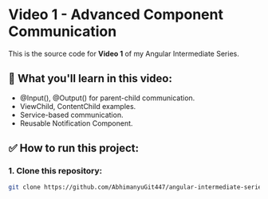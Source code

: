 # Video 1 - Advanced Component Communication

This is the source code for **Video 1** of my Angular Intermediate Series.

## 🚀 What you'll learn in this video:
- @Input(), @Output() for parent-child communication.
- ViewChild, ContentChild examples.
- Service-based communication.
- Reusable Notification Component.

## ✅ How to run this project:

### 1. Clone this repository:
```bash
git clone https://github.com/AbhimanyuGit447/angular-intermediate-series.git
